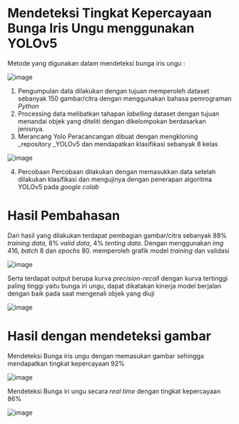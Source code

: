 # Mendeteksi Tingkat Kepercayaan Bunga Iris Ungu menggunakan YOLOv5
Metode yang digunakan dalam mendeteksi bunga iris ungu :

![image](https://github.com/user-attachments/assets/5152613c-5788-44d3-89de-723744e9ab12)

1. Pengumpulan data dilakukan dengan tujuan memperoleh dataset sebanyak 150 gambar/citra dengan menggunakan bahasa pemrograman _Python_
2. Processing data melibatkan tahapan _labelling_ dataset dengan tujuan menandai objek yang diteliti dengan dikelompokan berdasarkan jenisnya.
3. Merancang Yolo
Peracancangan dibuat dengan mengkloning _repository _YOLOv5 dan mendapatkan klasifikasi sebanyak 8 kelas

![image](https://github.com/user-attachments/assets/cf141b35-a84d-4604-a235-f6c0cb6da14a)

4. Percobaan
Percobaan dilakukan dengan memasukkan data setelah dilakukan klasifikasi dan mengujinya dengan penerapan algoritma YOLOv5 pada _google colab_

# Hasil Pembahasan
Dari hasil yang dilakukan terdapat pembagian gambar/citra sebanyak 88% _training data_, 8% _valid data_, 4% _tenting data_. Dengan menggunakan _img_ 416, _batch_ 8 dan _epochs_ 80. memperoleh grafik model _training_ dan validasi

![image](https://github.com/user-attachments/assets/98987217-14e0-4e99-a65d-3c18a9c05b14)

Serta terdapat output berupa kurva _precision-recall_ dengan kurva tertinggi paling tinggi yaitu bunga iri ungu, dapat dikatakan kinerja model berjalan dengan baik pada saat mengenali objek yang diuji

![image](https://github.com/user-attachments/assets/22b23d9b-ccac-4014-a5c2-932b20f92cac)

# Hasil dengan mendeteksi gambar
Mendeteksi Bunga iris ungu dengan memasukan gambar sehingga mendapatkan tingkat kepercayaan 92%

![image](https://github.com/user-attachments/assets/a5205213-c249-4fd4-a8a4-da517551991a)

Mendeteksi Bunga iri ungu secara _real time_ dengan tingkat kepercayaan 86%

![image](https://github.com/user-attachments/assets/881e7ffb-f9c3-4283-8a91-3f09e899bc1e)
